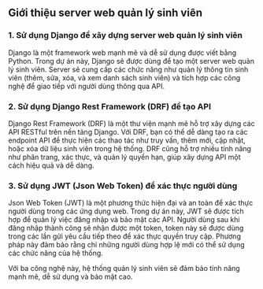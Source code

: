 ﻿## Giới thiệu server web quản lý sinh viên

### 1. Sử dụng Django để xây dựng server web quản lý sinh viên
Django là một framework web mạnh mẽ và dễ sử dụng được viết bằng Python. Trong dự án này, Django sẽ được dùng để tạo một server web quản lý sinh viên. Server sẽ cung cấp các chức năng như quản lý thông tin sinh viên (thêm, sửa, xóa, và xem danh sách sinh viên) và tích hợp các công nghệ để giao tiếp với người dùng thông qua API.

### 2. Sử dụng Django Rest Framework (DRF) để tạo API
Django Rest Framework (DRF) là một thư viện mạnh mẽ hỗ trợ xây dựng các API RESTful trên nền tảng Django. Với DRF, bạn có thể dễ dàng tạo ra các endpoint API để thực hiện các thao tác như truy vấn, thêm mới, cập nhật, hoặc xóa dữ liệu sinh viên trong hệ thống. DRF cũng hỗ trợ nhiều tính năng như phân trang, xác thực, và quản lý quyền hạn, giúp xây dựng API một cách hiệu quả và dễ dàng.

### 3. Sử dụng JWT (Json Web Token) để xác thực người dùng
Json Web Token (JWT) là một phương thức hiện đại và an toàn để xác thực người dùng trong các ứng dụng web. Trong dự án này, JWT sẽ được tích hợp để quản lý việc đăng nhập và bảo mật các API. Người dùng sau khi đăng nhập thành công sẽ nhận được một token, token này sẽ được dùng trong các lần gửi yêu cầu tiếp theo để xác thực quyền truy cập. Phương pháp này đảm bảo rằng chỉ những người dùng hợp lệ mới có thể sử dụng các chức năng của hệ thống.

Với ba công nghệ này, hệ thống quản lý sinh viên sẽ đảm bảo tính năng mạnh mẽ, dễ sử dụng và bảo mật cao.